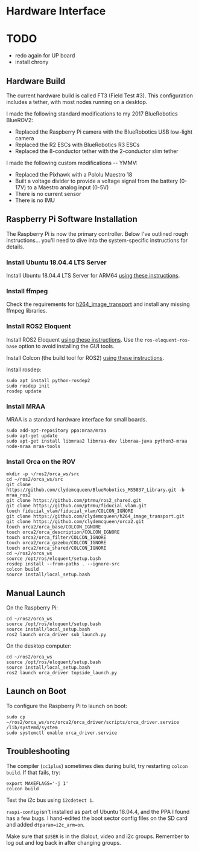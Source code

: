 # Hardware Interface

# TODO
* redo again for UP board
* install chrony

## Hardware Build

The current hardware build is called FT3 (Field Test #3).
This configuration includes a tether, with most nodes running on a desktop.

I made the following standard modifications to my 2017 BlueRobotics BlueROV2:

* Replaced the Raspberry Pi camera with the BlueRobotics USB low-light camera
* Replaced the R2 ESCs with BlueRobotics R3 ESCs
* Replaced the 8-conductor tether with the 2-conductor slim tether

I made the following custom modifications -- YMMV:

* Replaced the Pixhawk with a Pololu Maestro 18
* Built a voltage divider to provide a voltage signal from the battery (0-17V) to a Maestro analog input (0-5V)
* There is no current sensor
* There is no IMU

## Raspberry Pi Software Installation

The Raspberry Pi is now the primary controller.
Below I've outlined rough instructions... you'll need to dive into the system-specific instructions for details.

### Install Ubuntu 18.04.4 LTS Server

Install Ubuntu 18.04.4 LTS Server for ARM64
[using these instructions](https://wiki.ubuntu.com/ARM/RaspberryPi).

### Install ffmpeg

Check the requirements for [h264_image_transport](https://github.com/clydemcqueen/h264_image_transport)
and install any missing ffmpeg libraries.

### Install ROS2 Eloquent

Install ROS2 Eloquent
[using these instructions](https://index.ros.org/doc/ros2/Installation/Eloquent/Linux-Install-Debians/).
Use the `ros-eloquent-ros-base` option to avoid installing the GUI tools.

Install Colcon (the build tool for ROS2)
[using these instructions](https://index.ros.org/doc/ros2/Tutorials/Colcon-Tutorial/).

Install rosdep:
~~~
sudo apt install python-rosdep2
sudo rosdep init
rosdep update
~~~

### Install MRAA

MRAA is a standard hardware interface for small boards.

~~~
sudo add-apt-repository ppa:mraa/mraa
sudo apt-get update
sudo apt-get install libmraa2 libmraa-dev libmraa-java python3-mraa node-mraa mraa-tools
~~~

### Install Orca on the ROV

~~~
mkdir -p ~/ros2/orca_ws/src
cd ~/ros2/orca_ws/src
git clone https://github.com/clydemcqueen/BlueRobotics_MS5837_Library.git -b mraa_ros2
git clone https://github.com/ptrmu/ros2_shared.git
git clone https://github.com/ptrmu/fiducial_vlam.git
touch fiducial_vlam/fiducial_vlam/COLCON_IGNORE
git clone https://github.com/clydemcqueen/h264_image_transport.git
git clone https://github.com/clydemcqueen/orca2.git
touch orca2/orca_base/COLCON_IGNORE
touch orca2/orca_description/COLCON_IGNORE
touch orca2/orca_filter/COLCON_IGNORE
touch orca2/orca_gazebo/COLCON_IGNORE
touch orca2/orca_shared/COLCON_IGNORE
cd ~/ros2/orca_ws
source /opt/ros/eloquent/setup.bash
rosdep install --from-paths . --ignore-src
colcon build
source install/local_setup.bash
~~~

## Manual Launch

On the Raspberry Pi:

~~~
cd ~/ros2/orca_ws
source /opt/ros/eloquent/setup.bash
source install/local_setup.bash
ros2 launch orca_driver sub_launch.py
~~~

On the desktop computer:

~~~
cd ~/ros2/orca_ws
source /opt/ros/eloquent/setup.bash
source install/local_setup.bash
ros2 launch orca_driver topside_launch.py
~~~

## Launch on Boot

To configure the Raspberry Pi to launch on boot:

~~~
sudo cp ~/ros2/orca_ws/src/orca2/orca_driver/scripts/orca_driver.service /lib/systemd/system
sudo systemctl enable orca_driver.service
~~~

## Troubleshooting

The compiler (`cc1plus`) sometimes dies during build, try restarting `colcon build`.
If that fails, try:
~~~
export MAKEFLAGS='-j 1'
colcon build
~~~

Test the i2c bus using `i2cdetect 1`.

`raspi-config` isn't installed as part of Ubuntu 18.04.4, and the PPA I found has a few bugs.
I hand-edited the boot sector config files on the SD card and added `dtparam=i2c_arm=on`.

Make sure that `$USER` is in the dialout, video and i2c groups.
Remember to log out and log back in after changing groups.